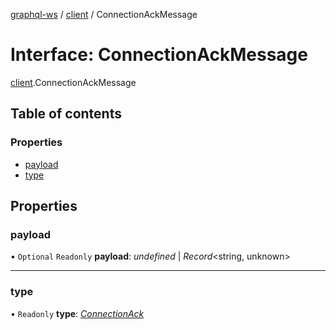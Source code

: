 [graphql-ws](../README.md) / [client](../modules/client.md) / ConnectionAckMessage

# Interface: ConnectionAckMessage

[client](../modules/client.md).ConnectionAckMessage

## Table of contents

### Properties

- [payload](client.connectionackmessage.md#payload)
- [type](client.connectionackmessage.md#type)

## Properties

### payload

• `Optional` `Readonly` **payload**: *undefined* \| *Record*<string, unknown\>

___

### type

• `Readonly` **type**: [*ConnectionAck*](../enums/message.messagetype.md#connectionack)
